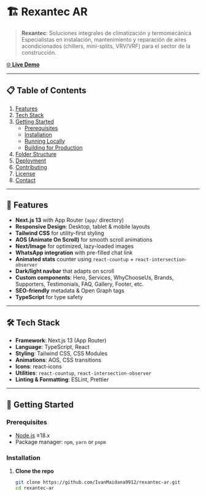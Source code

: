 # 🏗️ Rexantec AR

> **Rexantec**: Soluciones integrales de climatización y termomecánica  
> Especialistas en instalación, mantenimiento y reparación de aires acondicionados (chillers, mini-splits, VRV/VRF) para el sector de la construcción.

[🌐 **Live Demo**](https://rexantec-ar-gold.vercel.app)  

---

## 📋 Table of Contents

1. [Features](#-features)  
2. [Tech Stack](#-tech-stack)  
3. [Getting Started](#-getting-started)  
   - [Prerequisites](#prerequisites)  
   - [Installation](#installation)  
   - [Running Locally](#running-locally)  
   - [Building for Production](#building-for-production)  
4. [Folder Structure](#-folder-structure)  
5. [Deployment](#-deployment)  
6. [Contributing](#-contributing)  
7. [License](#-license)  
8. [Contact](#-contact)  

---

## 🚀 Features

- **Next.js 13** with App Router (`app/` directory)  
- **Responsive Design**: Desktop, tablet & mobile layouts  
- **Tailwind CSS** for utility-first styling  
- **AOS (Animate On Scroll)** for smooth scroll animations  
- **Next/Image** for optimized, lazy-loaded images  
- **WhatsApp integration** with pre-filled chat link  
- **Animated stats** counter using `react-countup` + `react-intersection-observer`  
- **Dark/light navbar** that adapts on scroll  
- **Custom components**: Hero, Services, WhyChooseUs, Brands, Supporters, Testimonials, FAQ, Gallery, Footer, etc.  
- **SEO-friendly** metadata & Open Graph tags  
- **TypeScript** for type safety  

---

## 🛠 Tech Stack

- **Framework**: Next.js 13 (App Router)  
- **Language**: TypeScript, React  
- **Styling**: Tailwind CSS, CSS Modules  
- **Animations**: AOS, CSS transitions  
- **Icons**: react-icons  
- **Utilities**: `react-countup`, `react-intersection-observer`  
- **Linting & Formatting**: ESLint, Prettier  

---

## 🏁 Getting Started

### Prerequisites

- [Node.js](https://nodejs.org/) ≥18.x  
- Package manager: `npm`, `yarn` or `pnpm`

### Installation

1. **Clone the repo**
   ```bash
   git clone https://github.com/IvanMaidana9912/rexantec-ar.git
   cd rexantec-ar
